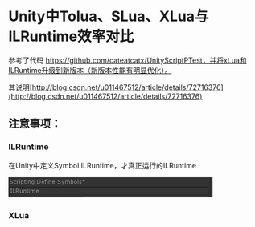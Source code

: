 # Unity中Tolua、SLua、XLua与ILRuntime效率对比

参考了代码 https://github.com/cateatcatx/UnityScriptPTest，并将xLua和ILRuntime升级到新版本（新版本性能有明显优化）。

其说明[http://blog.csdn.net/u011467512/article/details/72716376](http://blog.csdn.net/u011467512/article/details/72716376)



## 注意事项：

### ILRuntime

在Unity中定义Symbol ILRuntime，才真正运行的ILRuntime

![1587026630727](1587026630727.png)

### XLua



